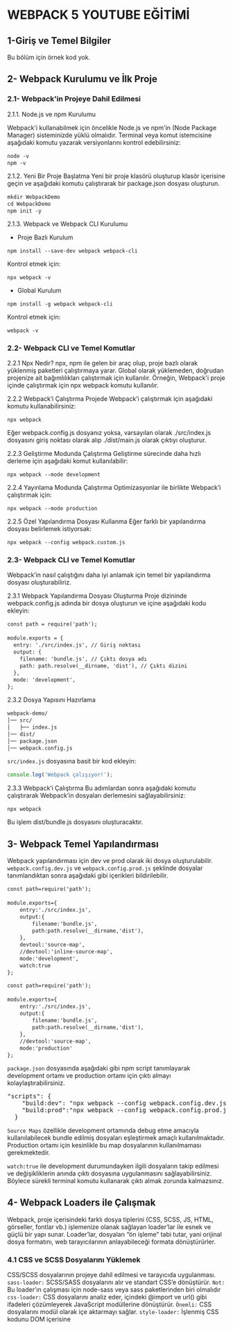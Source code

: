 # WEBPACK 5 YOUTUBE EĞİTİMİ

## 1-Giriş ve Temel Bilgiler
Bu bölüm için örnek kod yok.

## 2- Webpack Kurulumu ve İlk Proje
### 2.1- Webpack'in Projeye Dahil Edilmesi
2.1.1. Node.js ve npm Kurulumu

Webpack'i kullanabilmek için öncelikle Node.js ve npm'in (Node Package Manager) sisteminizde yüklü olmalıdır.
Terminal veya komut istemcisine aşağıdaki komutu yazarak versiyonlarını kontrol edebilirsiniz:

```node
node -v
npm -v
```

2.1.2. Yeni Bir Proje Başlatma
Yeni bir proje klasörü oluşturup klasör içerisine geçin ve aşağıdaki komutu çalıştırarak bir package.json dosyası oluşturun.

```node
mkdir WebpackDemo
cd WebpackDemo
npm init -y
```

2.1.3. Webpack ve Webpack CLI Kurulumu

- Proje Bazlı Kurulum

```node
npm install --save-dev webpack webpack-cli
```
Kontrol etmek için:
```node
npx webpack -v
```
- Global Kurulum

```node
npm install -g webpack webpack-cli
```
Kontrol etmek için:
```node
webpack -v
```

### 2.2- Webpack CLI ve Temel Komutlar

2.2.1 Npx Nedir?
npx, npm ile gelen bir araç olup, proje bazlı olarak yüklenmiş paketleri çalıştırmaya yarar. Global olarak yüklemeden, doğrudan projenize ait bağımlılıkları çalıştırmak için kullanılır. Örneğin, Webpack'i proje içinde çalıştırmak için npx webpack komutu kullanılır.

2.2.2 Webpack’i Çalıştırma
Projede Webpack’i çalıştırmak için aşağıdaki komutu kullanabilirsiniz:

```node
npx webpack
```

Eğer webpack.config.js dosyanız yoksa, varsayılan olarak ./src/index.js dosyasını giriş noktası olarak alıp ./dist/main.js olarak çıktıyı oluşturur.

2.2.3 Geliştirme Modunda Çalıştırma
Geliştirme sürecinde daha hızlı derleme için aşağıdaki komut kullanılabilir:
```node
npx webpack --mode development
```

2.2.4 Yayınlama Modunda Çalıştırma
Optimizasyonlar ile birlikte Webpack’i çalıştırmak için:
```node
npx webpack --mode production
```

2.2.5 Özel Yapılandırma Dosyası Kullanma
Eğer farklı bir yapılandırma dosyası belirlemek istiyorsak:
```node
npx webpack --config webpack.custom.js
```

### 2.3- Webpack CLI ve Temel Komutlar
Webpack’in nasıl çalıştığını daha iyi anlamak için temel bir yapılandırma dosyası oluşturabiliriz.

2.3.1 Webpack Yapılandırma Dosyası Oluşturma
Proje dizininde webpack.config.js adında bir dosya oluşturun ve içine aşağıdaki kodu ekleyin:

```node
const path = require('path');

module.exports = {
  entry: './src/index.js', // Giriş noktası
  output: {
    filename: 'bundle.js', // Çıktı dosya adı
    path: path.resolve(__dirname, 'dist'), // Çıktı dizini
  },
  mode: 'development',
};
```
2.3.2 Dosya Yapısını Hazırlama
```
webpack-demo/
│── src/
│   ├── index.js
│── dist/
│── package.json
│── webpack.config.js
```
`src/index.js` dosyasına basit bir kod ekleyin:

```js
console.log('Webpack çalışıyor!');
```

2.3.3 Webpack’i Çalıştırma
Bu adımlardan sonra aşağıdaki komutu çalıştırarak Webpack’in dosyaları derlemesini sağlayabilirsiniz:
```
npx webpack
```

Bu işlem dist/bundle.js dosyasını oluşturacaktır.

## 3- Webpack Temel Yapılandırması

Webpack yapılandırması için dev ve prod olarak iki dosya oluşturulabilir.
`webpack.config.dev.js` ve `webpack.config.prod.js` şeklinde dosyalar tanımlandıktan sonra aşağıdaki gibi içerikleri bildirilebilir.

```node
const path=require('path');

module.exports={
    entry:'./src/index.js',
    output:{
        filename:'bundle.js',
        path:path.resolve(__dirname,'dist'),
    },
    devtool:'source-map',
    //devtool:'inline-source-map',
    mode:'development',
    watch:true
};
```

```node
const path=require('path');

module.exports={
    entry:'./src/index.js',
    output:{
        filename:'bundle.js',
        path:path.resolve(__dirname,'dist'),
    },
    //devtool:'source-map',
    mode:'production'
};
````

`package.json` dosyasında aşağıdaki gibi npm script tanımlayarak development ortamı ve production ortamı için çıktı almayı kolaylaştırabilirsiniz.

<pre>
"scripts": {
    "build:dev": "npx webpack --config webpack.config.dev.js",
    "build:prod":"npx webpack --config webpack.config.prod.js"
  }
</pre>

`Source Maps` özellikle development ortamında debug etme amacıyla kullanılabilecek bundle edilmiş dosyaları eşleştirmek amaçlı kullanılmaktadır. Production ortamı için kesinlikle bu map dosyalarının kullanılmaması gerekmektedir.

`watch:true` ile development durumundayken ilgili dosyaların takip edilmesi ve değişikliklerin anında çıktı dosyasına uygulanmasını sağlayabilirsiniz. Böylece sürekli terminal komutu kullanarak çıktı almak zorunda kalmazsınız.

## 4- Webpack Loaders ile Çalışmak

Webpack, proje içerisindeki farklı dosya tiplerini (CSS, SCSS, JS, HTML, görseller, fontlar vb.) işlemenize olanak sağlayan loader’lar ile esnek ve güçlü bir yapı sunar. Loader’lar, dosyaları “ön işleme” tabi tutar, yani orijinal dosya formatını, web tarayıcılarının anlayabileceği formata dönüştürürler.

### 4.1	CSS ve SCSS Dosyalarını Yüklemek
CSS/SCSS dosyalarının projeye dahil edilmesi ve tarayıcıda uygulanması.
`sass-loader:` SCSS/SASS dosyalarını alır ve standart CSS’e dönüştürür.
`Not:` Bu loader’ın çalışması için node-sass veya sass paketlerinden biri olmalıdır
`css-loader:` CSS dosyalarını analiz eder, içindeki @import ve url() gibi ifadeleri çözümleyerek JavaScript modüllerine dönüştürür.
`Önemli:` CSS dosyalarını modül olarak içe aktarmayı sağlar.
`style-loader:` İşlenmiş CSS kodunu DOM içerisine <style> etiketleri aracılığıyla ekler. 
`Not:` Development aşamasında tercih edilir; production ortamında CSS’in ayrı bir dosyaya çıkarılması için `MiniCssExtractPlugin` gibi araçlar kullanılır.

### 4.2	Babel kullanımı (ES6+ Desteği)

Modern JavaScript (ES6 ve üzeri) kodlarını, eski tarayıcılar tarafından da desteklenen ES5 formatına dönüştürmek.

`babel-loader:` Webpack için Babel entegrasyonu sağlar. Modern JS kodlarını derleyerek uyumlu hale getirir.

`@babel/core` ve `@babel/preset-env`: Babel’in temel çekirdeği ve ES6+ kodlarının hedef tarayıcıya göre dönüştürülmesini sağlayan paketlerdir.

### 4.3	File ve URL loader’lar (Görseller, Fontlar)

Webpack4’te dosyalar için url-loader, file-loader, raw-loader paketleri kullanılıyordu. Webpack5 ile built-in 
olarak sağlamaktadır.

![fileurlloadertable](readme-image/fileurlloadertable.png)

### 4.4	HTML loader kullanımı

HTML dosyalarını modül olarak işleyip, içinde bulunan varlık referanslarını (ör. <img src="">) webpack tarafından yönetilebilir hale getirmek.

`html-loader:` HTML dosyalarını string olarak içe aktarır ve içerisindeki kaynak (asset) referanslarını değerlendirir.

`Özellik:` HTML içerisindeki `<img>, <source>,` vb. etiketlerdeki src veya data-* attribute’larını işleyerek, ilgili asset’lerin de webpack tarafından yüklenmesini sağlar.

### 4.5	Kurulum Komutları

```npm
npm install --save-dev style-loader css-loader sass-loader sass 
npm install --save-dev babel-loader @babel/core @babel/preset-env 
npm install --save-dev html-loader html-webpack-plugin

```

## 5- Webpack Plugins ile Çalışmak
Webpack, projenin derleme sürecini daha verimli hale getirmek için birçok plugin sunar. Plugins (eklentiler), Webpack'in yeteneklerini genişletmeye yardımcı olur.

https://webpack.js.org/plugins/ 

### 5.1 HTML Webpack Plugin

HTML Webpack Plugin, Webpack ile bir HTML dosyası oluşturmak veya var olan bir HTML dosyasını özelleştirmek için kullanılır. Webpack tarafından oluşturulan script ve CSS dosyalarını otomatik olarak HTML'e ekler.

`npm install --save-dev html-webpack-plugin`

![htmlwebpackplugin](readme-image/htmlwebpackplugin.png)

### 5.2 Clean Webpack Plugin
Clean Webpack Plugin, her derleme öncesinde belirli klasörleri temizleyerek eski dosyaları kaldırır.

`npm install --save-dev clean-webpack-plugin`

![cleanwebpackplugin](readme-image/cleanwebpackplugin.png)

### 5.3 Mini Css Extract Plugin
MiniCssExtractPlugin, CSS dosyalarını JS dosyalarından ayırıp, harici bir CSS dosyası olarak oluşturur.

`npm install --save-dev mini-css-extract-plugin`

![minicssextractplugin](readme-image/minicssextractplugin.png)

### 5.4 DefinePlugin ile Global Değişkenler
DefinePlugin, derleme zamanında global sabitler oluşturmak için kullanılır.

![defineplugin](readme-image/defineplugin.png)

## 6-Webpack Geliştirme Ortamını İyileştirme

### 6.1 Webpack Dev Server Kullanımı
Webpack Dev Server (WDS), geliştirme sırasında statik dosyaları sunmak, otomatik yeniden yükleme sağlamak ve HMR ile çalışmak için kullanılan bir araçtır.

`npm install webpack-dev-server --save-dev`

![devserver](readme-image/devserver.png)

### 6.2 Hot Module Replacement (HMR)
HMR, sayfanın tamamını yeniden yüklemeden yalnızca değişen modülleri güncelleyerek geliştirme sürecini hızlandırır. Özellikle React, Vue gibi modern frameworklerle kullanılır.

![hmr](readme-image/hmr.png)

### 6.3 Webpack Dashboard ile Log Yönetimi
Webpack Dashboard, derleme sırasında logları daha anlaşılır hale getiren bir eklentidir. Performans analizi yaparak geliştirme sürecinde zaman kazandırır.

`npm install webpack-dashboard --save-dev`

![webpackdashboard](readme-image/webpackdashboard.png)

## 7. Webpack ve Modüler Yapı
### 7.1 Dynamic Import ve Lazy Loading

Dynamic Import Nedir?
JavaScript dosyalarını çalışma zamanında yüklemeyi sağlar. import() fonksiyonu kullanılarak modüller dinamik olarak çağrılabilir. Statik import yerine kullanıldığında, sadece ihtiyaç duyulduğunda kod yüklenir.

Lazy Loading (Tembel Yükleme) Nedir?
Kullanıcı etkileşimine veya belirli bir koşula bağlı olarak modüllerin gecikmeli yüklenmesi işlemidir. Özellikle büyük uygulamalarda başlangıç yükleme süresini azaltmak için kullanılır.

```js
btnFooter.addEventListener('click',async ()=>{
    const footerModule=await import('../components/Footer');
    const Footer=footerModule.default();
    app.append(Footer);
});
```
### 7.2 Code Splitting 

Uygulamanın JavaScript dosyalarını daha küçük parçalara bölerek yönetilebilir ve optimize edilebilir hale getirme işlemidir. Kullanıcı sadece ihtiyacı olan kodu indirir, gereksiz yüklemelerden kaçınılır.

`Code Splitting Yöntemleri`
`Entry Point Bazlı Bölme:` Farklı giriş noktaları (entry points) oluşturulur.
`Dinamik import() Kullanımı:` Kullanılmadıkça yüklenmeyen modüller oluşturulur.
`SplitChunks Kullanımı:` Ortak kullanılan kodlar tekrar yüklenmez.

```js
module.exports={
    entry:{main:'./src/js/main.js',
        admin:'./src/js/admin.js'
    },
    output:{
        filename:'[name].[hash:7].js',
        path:path.resolve(__dirname,'dist'),
        chunkFilename:'[name].chunk.js'
    }
}
```

SplitChunks Kullanımı

```js
module.exports={
 optimization:{
        splitChunks:{
            chunks:'all',
            minSize:20000,
            maxSize:40000,
            minChunks:1,
            automaticNameDelimiter:'-',
            cacheGroups:{
                vendor:{
                    test:/[\\/]node_modules[\\/]/,
                    name:'vendor',
                    chunks:'all'
                },
                common:{
                    test:/[\\/]components[\\/]/,
                    name:'common',
                    chunks:'all'
                }
            }
        }
    }
}
```

### 7.3 Tree Shaking ile Gereksiz Kodları Kaldırma

Tree Shaking Nedir?
Kullanılmayan (dead code) JavaScript kodlarını bundle'dan çıkarmaya yarayan optimizasyon tekniğidir.
ES6 module (import/export) yapısı kullanıldığında Webpack gereksiz kodları algılayabilir.

```js
module.exports={
 optimization:{
        splitChunks:{
            chunks:'all',
            minSize:20000,
            maxSize:40000,
            minChunks:1,
            automaticNameDelimiter:'-',
            cacheGroups:{
                vendor:{
                    test:/[\\/]node_modules[\\/]/,
                    name:'vendor',
                    chunks:'all'
                },
                common:{
                    test:/[\\/]components[\\/]/,
                    name:'common',
                    chunks:'all'
                }
            }
        },
        usedExports:true
    }
}
```

## 8. Webpack ile Paketleme (Production Build)
- Çıktıyı optimize etme (TerserPlugin)
- Cache Busting ve Hash kullanımı
- Dosya küçültme (Minification)

### 8.1 Çıktıyı Optimize Etme (TerserPlugin)

Webpack 5, üretim modunda varsayılan olarak TerserPlugin kullanır.
Terser, gereksiz boşlukları, yorumları kaldırır ve değişken adlarını küçültür (minification + uglification).

### 8.2 Cache Busting ve Hash Kullanımı
Tarayıcı önbellekleme sorunlarını önlemek için dosya adlarına hash eklenir.
`contenthash`: Dosyanın içeriğine bağlı olarak değişir, değişmeyen dosyalarda hash sabit kalır.
`hash`: Tüm build'e bağlı olarak değişir.
`chunkhash`: Her chunk için ayrı hash oluşturur.

### 8.3 Dosya Küçültme (Minification)
Terser, JS dosyalarını küçültmek için kullanılır. Varsayılan olarak production modunda zaten aktif. 

```js
 optimization:{
 minimize:true,
  minimizer:[
    new TerserPlugin({
    terserOptions:{
        compress:{
            drop_console:true,
        }
    })
    ]
 }
```

CSS, tarafında CssMinimizerPlugin kullanılabilir. Ancak zaten MiniCssExtractPlugin minimize etmek için yeterli oluyor.


```js
 optimization:{
 minimize:true,
  minimizer:[    
    new CssMinimizerPlugin({
        test:/\.css$/i,
        minimizerOptions:{
            preset:[
                "default",
                {
                    discardComments:{removeAll:true},
                }
            ]
        }
    })
    ]
 }
```

HTML tarafın da ise HtmlWebpackPlugin varsayılan olarak minimize etme işlemini gerçekleştiriyor. Ancak minimize etmesin vs. demek için kendiniz yapılandırma işlemini ayrıca ele alabilirsiniz. Yorum satırlarını kaldır gibi durumlar için kullanılabilir.

```js
plugins:[
        new HtmlWebpackPlugin({
            template:'./src/index.html',
            filename:'index.html',
            minify:{
                collapseWhitespace:true,
                removeComments:false
            }
        }),
]
```


